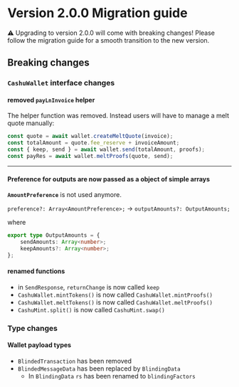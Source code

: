 # Version 2.0.0 Migration guide

⚠️ Upgrading to version 2.0.0 will come with breaking changes! Please follow the migration guide for a smooth transition to the new version.

## Breaking changes

### `CashuWallet` interface changes

#### removed `payLnInvoice` helper

The helper function was removed. Instead users will have to manage a melt quote manually:

```ts
const quote = await wallet.createMeltQuote(invoice);
const totalAmount = quote.fee_reserve + invoiceAmount;
const { keep, send } = await wallet.send(totalAmount, proofs);
const payRes = await wallet.meltProofs(quote, send);
```

---

#### Preference for outputs are now passed as a object of simple arrays

**`AmountPreference`** is not used anymore.

`preference?: Array<AmountPreference>;` -> `outputAmounts?: OutputAmounts;`

where

```typescript
export type OutputAmounts = {
	sendAmounts: Array<number>;
	keepAmounts?: Array<number>;
};
```

#### renamed functions

- in `SendResponse`, `returnChange` is now called `keep`
- `CashuWallet.mintTokens()` is now called `CashuWallet.mintProofs()`
- `CashuWallet.meltTokens()` is now called `CashuWallet.meltProofs()`
- `CashuMint.split()` is now called `CashuMint.swap()`

### Type changes

#### Wallet payload types

- `BlindedTransaction` has been removed
- `BlindedMessageData` has been replaced by `BlindingData`
  - In `BlindingData` `rs` has been renamed to `blindingFactors`
